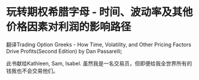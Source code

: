 # 玩转期权希腊字母 - 时间、波动率及其他价格因素对利润的影响路径
翻译Trading Option Greeks - How Time, Volatility, and Other Pricing Factors Drive Profits(Second Edition) by Dan Passarelli;    

此书献给Kathleen, Sam, Isabel. 虽然我是一名交易员，但即便给我全世界所有的钱我也不会交易他们。  


